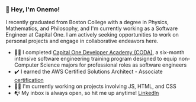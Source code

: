 ### 👋 Hey, I'm Onemo!

I recently graduated from Boston College with a degree in Physics, Mathematics, and Philosophy, and I'm currently working as a Software Engineer at Capital One. I am actively seeking opportunities to work on personal projects and engage in collaborative endeavors here.

- 👨‍🎓 I completed [Capital One Developer Academy (CODA)](https://www.capitalone.com/tech/culture/coda-making-tech-move/), a six-month intensive software engineering training program designed to equip non-Computer Science majors for professional roles as software engineers
- ✔️ I earned the AWS Certified Solutions Architect - Associate [certification](https://www.credly.com/badges/1df6a9b7-e6c6-4d8e-85ee-f45a8e17ceba/public_url)
- 👨‍💻 I'm currently working on projects involving JS, HTML, and CSS
- 📭 My inbox is always open, so hit me up anytime! [LinkedIn](https://www.linkedin.com/in/onemokang0708/)
